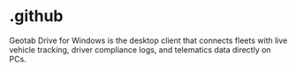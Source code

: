 # .github
Geotab Drive for Windows is the desktop client that connects fleets with live vehicle tracking, driver compliance logs, and telematics data directly on PCs.
